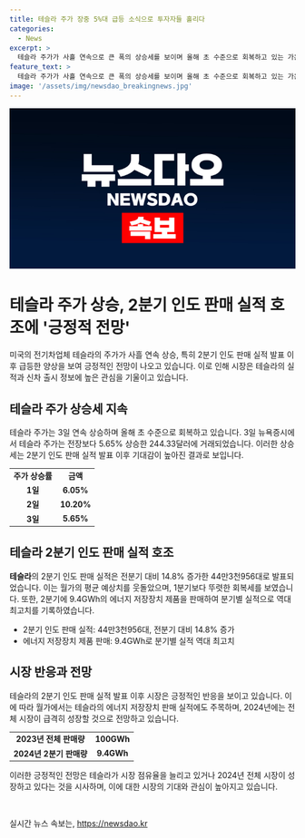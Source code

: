 ```yaml
---
title: 테슬라 주가 장중 5%대 급등 소식으로 투자자들 홀리다
categories:
  - News
excerpt: >
  테슬라 주가가 사흘 연속으로 큰 폭의 상승세를 보이며 올해 초 수준으로 회복하고 있는 가운데, 2분기 인도(판매) 실적 발표가 긍정적인 영향을 미치고 있다. 2분기 인도량은 기대치를 상회하며 회복세를 보였고, 에너지 저장장치 제품의 실적도 역대 최고치를 기록했다. 이에 시장은 가격 대 비용 문제와 측정하는 매출총이익률에 주목하며, 테슬라의 추가 정보 공개와 신차 출시에 대한 기대가 높아지고 있다. 또한 에너지 저장장치 판매 실적을 통해 시장 점유율을 늘리고 있는 가능성도 논의되고 있다.
feature_text: >
  테슬라 주가가 사흘 연속으로 큰 폭의 상승세를 보이며 올해 초 수준으로 회복하고 있는 가운데, 2분기 인도(판매) 실적 발표가 긍정적인 영향을 미치고 있다. 2분기 인도량은 기대치를 상회하며 회복세를 보였고, 에너지 저장장치 제품의 실적도 역대 최고치를 기록했다. 이에 시장은 가격 대 비용 문제와 측정하는 매출총이익률에 주목하며, 테슬라의 추가 정보 공개와 신차 출시에 대한 기대가 높아지고 있다. 또한 에너지 저장장치 판매 실적을 통해 시장 점유율을 늘리고 있는 가능성도 논의되고 있다.
image: '/assets/img/newsdao_breakingnews.jpg'
---
```


<p><img src="/assets/img/newsdao_breakingnews.jpg" alt="ranknews 속보" /></p>

<h1 data-ke-size="size26">테슬라 주가 상승, 2분기 인도 판매 실적 호조에 '긍정적 전망'</h1>

<p data-ke-size="size16">미국의 전기차업체 테슬라의 주가가 사흘 연속 상승, 특히 2분기 인도 판매 실적 발표 이후 급등한 양상을 보여 긍정적인 전망이 나오고 있습니다. 이로 인해 시장은 테슬라의 실적과 신차 출시 정보에 높은 관심을 기울이고 있습니다.</p>

<h2 data-ke-size="size24">테슬라 주가 상승세 지속</h2>

<p data-ke-size="size16">테슬라 주가는 3일 연속 상승하며 올해 초 수준으로 회복하고 있습니다. 3일 뉴욕증시에서 테슬라 주가는 전장보다 5.65% 상승한 244.33달러에 거래되었습니다. 이러한 상승세는 2분기 인도 판매 실적 발표 이후 기대감이 높아진 결과로 보입니다.</p>

<table>
    <tr>
        <td style="text-align: center; height: 17px;"><b>주가 상승률</b></td>
        <td style="text-align: center; height: 17px;"><b>금액</b></td>
    </tr>
    <tr>
        <td style="text-align: center; height: 17px;"><b>1일</b></td>
        <td style="text-align: center; height: 17px;"><b>6.05%</b></td>
    </tr>
    <tr>
        <td style="text-align: center; height: 17px;"><b>2일</b></td>
        <td style="text-align: center; height: 17px;"><b>10.20%</b></td>
    </tr>
    <tr>
        <td style="text-align: center; height: 17px;"><b>3일</b></td>
        <td style="text-align: center; height: 17px;"><b>5.65%</b></td>
    </tr>
</table>

<h2 data-ke-size="size24">테슬라 2분기 인도 판매 실적 호조</h2>

<p data-ke-size="size16"><b>테슬라</b>의 2분기 인도 판매 실적은 전분기 대비 14.8% 증가한 44만3천956대로 발표되었습니다. 이는 월가의 평균 예상치를 웃돌았으며, 1분기보다 뚜렷한 회복세를 보였습니다. 또한, 2분기에 9.4GWh의 에너지 저장장치 제품을 판매하여 분기별 실적으로 역대 최고치를 기록하였습니다.</p>

<ul>
    <li>2분기 인도 판매 실적: 44만3천956대, 전분기 대비 14.8% 증가</li>
    <li>에너지 저장장치 제품 판매: 9.4GWh로 분기별 실적 역대 최고치</li>
</ul>

<h2 data-ke-size="size24">시장 반응과 전망</h2>

<p data-ke-size="size16">테슬라의 2분기 인도 판매 실적 발표 이후 시장은 긍정적인 반응을 보이고 있습니다. 이에 따라 월가에서는 테슬라의 에너지 저장장치 판매 실적에도 주목하며, 2024년에는 전체 시장이 급격히 성장할 것으로 전망하고 있습니다.</p>

<table>
    <tr>
        <td style="text-align: center; height: 17px;"><b>2023년 전체 판매량</b></td>
        <td style="text-align: center; height: 17px;"><b>100GWh</b></td>
    </tr>
    <tr>
        <td style="text-align: center; height: 17px;"><b>2024년 2분기 판매량</b></td>
        <td style="text-align: center; height: 17px;"><b>9.4GWh</b></td>
    </tr>
</table>

<p data-ke-size="size16">이러한 긍정적인 전망은 테슬라가 시장 점유율을 늘리고 있거나 2024년 전체 시장이 성장하고 있다는 것을 시사하며, 이에 대한 시장의 기대와 관심이 높아지고 있습니다.</p>

<p data-ke-size="size16">&nbsp;</p>
실시간 뉴스 속보는, <a href="https://newsdao.kr" rel="dofollow">https://newsdao.kr</a>


